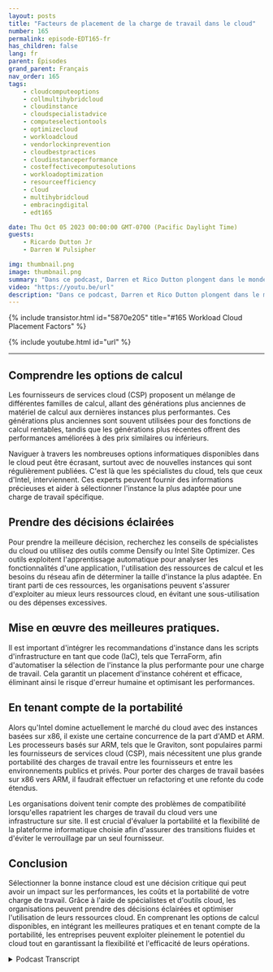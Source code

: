 ```yaml
---
layout: posts
title: "Facteurs de placement de la charge de travail dans le cloud"
number: 165
permalink: episode-EDT165-fr
has_children: false
lang: fr
parent: Épisodes
grand_parent: Français
nav_order: 165
tags:
    - cloudcomputeoptions
    - collmultihybridcloud
    - cloudinstance
    - cloudspecialistadvice
    - computeselectiontools
    - optimizecloud
    - workloadcloud
    - vendorlockinprevention
    - cloudbestpractices
    - cloudinstanceperformance
    - costeffectivecomputesolutions
    - workloadoptimization
    - resourceefficiency
    - cloud
    - multihybridcloud
    - embracingdigital
    - edt165

date: Thu Oct 05 2023 00:00:00 GMT-0700 (Pacific Daylight Time)
guests:
    - Ricardo Dutton Jr
    - Darren W Pulsipher

img: thumbnail.png
image: thumbnail.png
summary: "Dans ce podcast, Darren et Rico Dutton plongent dans le monde des instances cloud et des facteurs à prendre en compte lors de la sélection de la bonne instance pour votre charge de travail. Ils discutent des différentes options de calcul disponibles dans le cloud, de l'importance de trouver le bon équilibre entre les performances et les coûts, ainsi que du rôle des spécialistes du cloud dans l'aide aux organisations pour prendre des décisions éclairées."
video: "https://youtu.be/url"
description: "Dans ce podcast, Darren et Rico Dutton plongent dans le monde des instances cloud et des facteurs à prendre en compte lors de la sélection de la bonne instance pour votre charge de travail. Ils discutent des différentes options de calcul disponibles dans le cloud, de l'importance de trouver le bon équilibre entre les performances et les coûts, ainsi que du rôle des spécialistes du cloud dans l'aide aux organisations pour prendre des décisions éclairées."
---
```


<div>
{% include transistor.html id="5870e205" title="#165 Workload Cloud Placement Factors" %}

{% include youtube.html id="url" %}
</div>

---

## Comprendre les options de calcul

Les fournisseurs de services cloud (CSP) proposent un mélange de différentes familles de calcul, allant des générations plus anciennes de matériel de calcul aux dernières instances plus performantes. Ces générations plus anciennes sont souvent utilisées pour des fonctions de calcul rentables, tandis que les générations plus récentes offrent des performances améliorées à des prix similaires ou inférieurs.

Naviguer à travers les nombreuses options informatiques disponibles dans le cloud peut être écrasant, surtout avec de nouvelles instances qui sont régulièrement publiées. C'est là que les spécialistes du cloud, tels que ceux d'Intel, interviennent. Ces experts peuvent fournir des informations précieuses et aider à sélectionner l'instance la plus adaptée pour une charge de travail spécifique.

## Prendre des décisions éclairées

Pour prendre la meilleure décision, recherchez les conseils de spécialistes du cloud ou utilisez des outils comme Densify ou Intel Site Optimizer. Ces outils exploitent l'apprentissage automatique pour analyser les fonctionnalités d'une application, l'utilisation des ressources de calcul et les besoins du réseau afin de déterminer la taille d'instance la plus adaptée. En tirant parti de ces ressources, les organisations peuvent s'assurer d'exploiter au mieux leurs ressources cloud, en évitant une sous-utilisation ou des dépenses excessives.

## Mise en œuvre des meilleures pratiques.

Il est important d'intégrer les recommandations d'instance dans les scripts d'infrastructure en tant que code (IaC), tels que TerraForm, afin d'automatiser la sélection de l'instance la plus performante pour une charge de travail. Cela garantit un placement d'instance cohérent et efficace, éliminant ainsi le risque d'erreur humaine et optimisant les performances.

## En tenant compte de la portabilité

Alors qu'Intel domine actuellement le marché du cloud avec des instances basées sur x86, il existe une certaine concurrence de la part d'AMD et ARM. Les processeurs basés sur ARM, tels que le Graviton, sont populaires parmi les fournisseurs de services cloud (CSP), mais nécessitent une plus grande portabilité des charges de travail entre les fournisseurs et entre les environnements publics et privés. Pour porter des charges de travail basées sur x86 vers ARM, il faudrait effectuer un refactoring et une refonte du code étendus.

Les organisations doivent tenir compte des problèmes de compatibilité lorsqu'elles rapatrient les charges de travail du cloud vers une infrastructure sur site. Il est crucial d'évaluer la portabilité et la flexibilité de la plateforme informatique choisie afin d'assurer des transitions fluides et d'éviter le verrouillage par un seul fournisseur.

## Conclusion

Sélectionner la bonne instance cloud est une décision critique qui peut avoir un impact sur les performances, les coûts et la portabilité de votre charge de travail. Grâce à l'aide de spécialistes et d'outils cloud, les organisations peuvent prendre des décisions éclairées et optimiser l'utilisation de leurs ressources cloud. En comprenant les options de calcul disponibles, en intégrant les meilleures pratiques et en tenant compte de la portabilité, les entreprises peuvent exploiter pleinement le potentiel du cloud tout en garantissant la flexibilité et l'efficacité de leurs opérations.



<details>
<summary> Podcast Transcript </summary>

<p></p>

</details>
